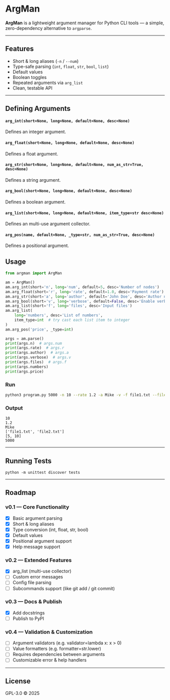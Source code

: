 # ArgMan

**ArgMan** is a lightweight argument manager for Python CLI tools —
a simple, zero-dependency alternative to `argparse`.

---

## Features

- Short & long aliases (`-n` / `--num`)
- Type-safe parsing (`int`, `float`, `str`, `bool`, `list`)
- Default values
- Boolean toggles
- Repeated arguments via `arg_list`
- Clean, testable API

---

## Defining Arguments

#### `arg_int(short=None, long=None, default=None, desc=None)`

Defines an integer argument.

#### `arg_float(short=None, long=None, default=None, desc=None)`

Defines a float argument.

#### `arg_str(short=None, long=None, default=None, num_as_str=True, desc=None)`

Defines a string argument.

#### `arg_bool(short=None, long=None, default=None, desc=None)`

Defines a boolean argument.

#### `arg_list(short=None, long=None, default=None, item_type=str desc=None)`

Defines an multi-use argument collector.

#### `arg_pos(name, default=None, _type=str, num_as_str=True, desc=None)`

Defines a positional argument.

## Usage

```python
from argman import ArgMan

am = ArgMan()
am.arg_int(short='n', long='num', default=5, desc='Number of nodes')
am.arg_float(short='r', long='rate', default=1.0, desc='Payment rate')
am.arg_str(short='a', long='author', default='John Doe', desc='Author name')
am.arg_bool(short='v', long='verbose', default=False, desc='Enable verbose output')
am.arg_list(short='f', long='files', desc='Input files')
am.arg_list(
    long='numbers', desc='List of numbers',
    item_type=int  # try cast each list item to integer
)
am.arg_pos('price', _type=int)

args = am.parse()
print(args.n)  # args.num
print(args.rate)  # args.r
print(args.author)  # args.a
print(args.verbose)  # args.v
print(args.files)  # args.f
print(args.numbers)
print(args.price)

```

### Run

```bash
python3 program.py 5000 -n 10 --rate 1.2 -a Mike -v -f file1.txt --files file2.txt --numbers 5 --numbers 10
```

### Output

```
10
1.2
Mike
['file1.txt', 'file2.txt']
[5, 10]
5000
```

---

## Running Tests

```
python -m unittest discover tests
```

---

## Roadmap

### v0.1 — Core Functionality

- [x] Basic argument parsing
- [x] Short & long aliases
- [x] Type conversion (int, float, str, bool)
- [x] Default values
- [x] Positional argument support
- [x] Help message support

### v0.2 — Extended Features

- [x] arg_list (multi-use collector)
- [ ] Custom error messages
- [ ] Config file parsing
- [ ] Subcommands support (like git add / git commit)

### v0.3 — Docs & Publish

- [x] Add docstrings
- [ ] Publish to PyPI

### v0.4 — Validation & Customization

- [ ] Argument validators (e.g. validator=lambda x: x > 0)
- [ ] Value formatters (e.g. formatter=str.lower)
- [ ] Requires dependencies between arguments
- [ ] Customizable error & help handlers

---

## License

GPL-3.0 © 2025